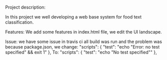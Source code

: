 
Project description:

In this project we well developing a web base system for food text classification.

Features: We add some features in index.html file, we edit the UI landscape.

Issue: we have some issue in travis ci all build was run and the problem was because package.json, we change: "scripts": { "test": "echo "Error: no test specified" && exit 1" },
To: "scripts": { "test": "echo "No test specified"" },
